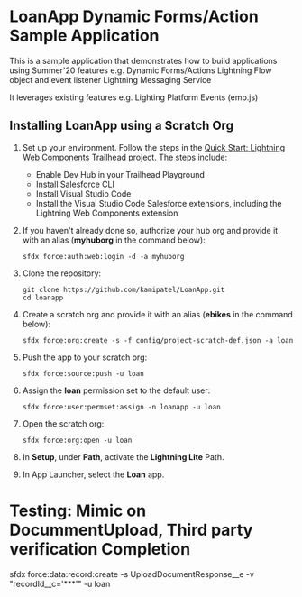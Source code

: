 # LoanApp Dynamic Forms/Action Sample Application

This is a sample application that demonstrates how to build applications using Summer'20 features e.g. 
Dynamic Forms/Actions
Lightning Flow object and event listener
Lightning Messaging Service 

It leverages existing features e.g.
Lighting Platform Events (emp.js)

## Installing LoanApp using a Scratch Org

1. Set up your environment. Follow the steps in the [Quick Start: Lightning Web Components](https://trailhead.salesforce.com/content/learn/projects/quick-start-lightning-web-components/) Trailhead project. The steps include:

    - Enable Dev Hub in your Trailhead Playground
    - Install Salesforce CLI
    - Install Visual Studio Code
    - Install the Visual Studio Code Salesforce extensions, including the Lightning Web Components extension

2. If you haven't already done so, authorize your hub org and provide it with an alias (**myhuborg** in the command below):

    ```
    sfdx force:auth:web:login -d -a myhuborg
    ```

3. Clone the repository:

    ```
    git clone https://github.com/kamipatel/LoanApp.git
    cd loanapp
    ```

4. Create a scratch org and provide it with an alias (**ebikes** in the command below):

    ```
    sfdx force:org:create -s -f config/project-scratch-def.json -a loan
    ```

5. Push the app to your scratch org:

    ```
    sfdx force:source:push -u loan
    ```

6. Assign the **loan** permission set to the default user:

    ```
    sfdx force:user:permset:assign -n loanapp -u loan
    ```

6. Open the scratch org:

    ```
    sfdx force:org:open -u loan
    ```

8. In **Setup**, under **Path**, activate the **Lightning Lite** Path.

9. In App Launcher, select the **Loan** app.


# Testing: Mimic on DocummentUpload, Third party verification Completion 
sfdx force:data:record:create -s UploadDocumentResponse__e -v "recordId__c='***'" -u loan